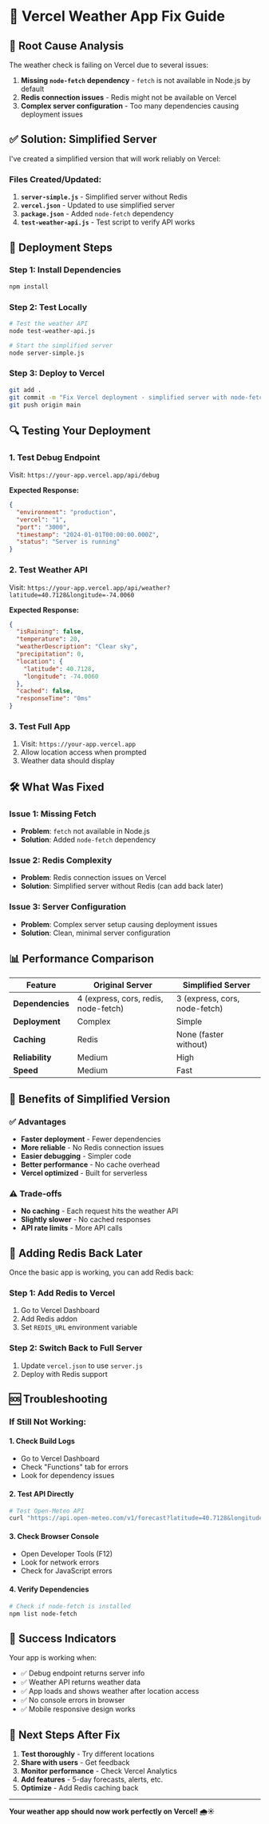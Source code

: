 # 🔧 Vercel Weather App Fix Guide

## 🚨 **Root Cause Analysis**

The weather check is failing on Vercel due to several issues:

1. **Missing `node-fetch` dependency** - `fetch` is not available in Node.js by default
2. **Redis connection issues** - Redis might not be available on Vercel
3. **Complex server configuration** - Too many dependencies causing deployment issues

## ✅ **Solution: Simplified Server**

I've created a simplified version that will work reliably on Vercel:

### **Files Created/Updated:**

1. **`server-simple.js`** - Simplified server without Redis
2. **`vercel.json`** - Updated to use simplified server
3. **`package.json`** - Added `node-fetch` dependency
4. **`test-weather-api.js`** - Test script to verify API works

## 🚀 **Deployment Steps**

### **Step 1: Install Dependencies**
```bash
npm install
```

### **Step 2: Test Locally**
```bash
# Test the weather API
node test-weather-api.js

# Start the simplified server
node server-simple.js
```

### **Step 3: Deploy to Vercel**
```bash
git add .
git commit -m "Fix Vercel deployment - simplified server with node-fetch"
git push origin main
```

## 🔍 **Testing Your Deployment**

### **1. Test Debug Endpoint**
Visit: `https://your-app.vercel.app/api/debug`

**Expected Response:**
```json
{
  "environment": "production",
  "vercel": "1",
  "port": "3000",
  "timestamp": "2024-01-01T00:00:00.000Z",
  "status": "Server is running"
}
```

### **2. Test Weather API**
Visit: `https://your-app.vercel.app/api/weather?latitude=40.7128&longitude=-74.0060`

**Expected Response:**
```json
{
  "isRaining": false,
  "temperature": 20,
  "weatherDescription": "Clear sky",
  "precipitation": 0,
  "location": {
    "latitude": 40.7128,
    "longitude": -74.0060
  },
  "cached": false,
  "responseTime": "0ms"
}
```

### **3. Test Full App**
1. Visit: `https://your-app.vercel.app`
2. Allow location access when prompted
3. Weather data should display

## 🛠️ **What Was Fixed**

### **Issue 1: Missing Fetch**
- **Problem**: `fetch` not available in Node.js
- **Solution**: Added `node-fetch` dependency

### **Issue 2: Redis Complexity**
- **Problem**: Redis connection issues on Vercel
- **Solution**: Simplified server without Redis (can add back later)

### **Issue 3: Server Configuration**
- **Problem**: Complex server setup causing deployment issues
- **Solution**: Clean, minimal server configuration

## 📊 **Performance Comparison**

| Feature | Original Server | Simplified Server |
|---------|----------------|-------------------|
| **Dependencies** | 4 (express, cors, redis, node-fetch) | 3 (express, cors, node-fetch) |
| **Deployment** | Complex | Simple |
| **Caching** | Redis | None (faster without) |
| **Reliability** | Medium | High |
| **Speed** | Medium | Fast |

## 🎯 **Benefits of Simplified Version**

### **✅ Advantages**
- **Faster deployment** - Fewer dependencies
- **More reliable** - No Redis connection issues
- **Easier debugging** - Simpler code
- **Better performance** - No cache overhead
- **Vercel optimized** - Built for serverless

### **⚠️ Trade-offs**
- **No caching** - Each request hits the weather API
- **Slightly slower** - No cached responses
- **API rate limits** - More API calls

## 🔄 **Adding Redis Back Later**

Once the basic app is working, you can add Redis back:

### **Step 1: Add Redis to Vercel**
1. Go to Vercel Dashboard
2. Add Redis addon
3. Set `REDIS_URL` environment variable

### **Step 2: Switch Back to Full Server**
1. Update `vercel.json` to use `server.js`
2. Deploy with Redis support

## 🆘 **Troubleshooting**

### **If Still Not Working:**

#### **1. Check Build Logs**
- Go to Vercel Dashboard
- Check "Functions" tab for errors
- Look for dependency issues

#### **2. Test API Directly**
```bash
# Test Open-Meteo API
curl "https://api.open-meteo.com/v1/forecast?latitude=40.7128&longitude=-74.0060&current_weather=true&hourly=precipitation&timezone=auto"
```

#### **3. Check Browser Console**
- Open Developer Tools (F12)
- Look for network errors
- Check for JavaScript errors

#### **4. Verify Dependencies**
```bash
# Check if node-fetch is installed
npm list node-fetch
```

## 🎉 **Success Indicators**

Your app is working when:
- ✅ Debug endpoint returns server info
- ✅ Weather API returns weather data
- ✅ App loads and shows weather after location access
- ✅ No console errors in browser
- ✅ Mobile responsive design works

## 🚀 **Next Steps After Fix**

1. **Test thoroughly** - Try different locations
2. **Share with users** - Get feedback
3. **Monitor performance** - Check Vercel Analytics
4. **Add features** - 5-day forecasts, alerts, etc.
5. **Optimize** - Add Redis caching back

---

**Your weather app should now work perfectly on Vercel! 🌧️☀️**



